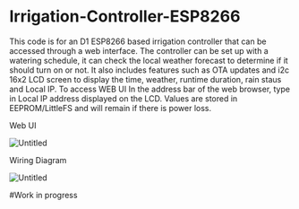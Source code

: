  # Irrigation-Controller-ESP8266

This code is for an D1 ESP8266 based irrigation controller that can be accessed through a web interface. The controller can be set up with a watering schedule, it can check the local weather forecast to determine if it should turn on or not. It also includes features such as OTA updates and i2c 16x2 LCD screen to display the time, weather, runtime duration, rain staus and Local IP. 
To access WEB UI In the address bar of the web browser, type in Local IP address displayed on the LCD. Values are stored in EEPROM/LittleFS and will remain if there is power loss. 

Web UI

![Untitled](https://github.com/numerik11/Irrigation-Controller-ESP8266/assets/72150418/7566a5aa-3720-4856-a2ba-c94b09ff411b)

Wiring Diagram

![Untitled](https://github.com/numerik11/Irrigation-Controller-ESP8266/assets/72150418/5a5ff75b-111d-4cbf-8a47-4198031dd741)

#Work in progress
